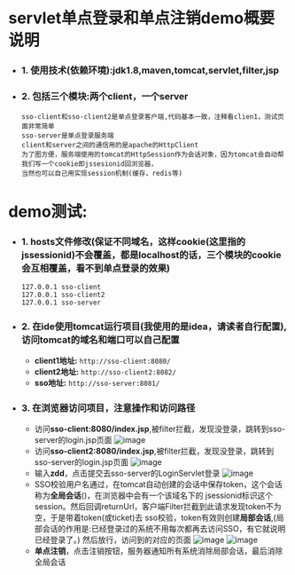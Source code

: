# servlet单点登录和单点注销demo概要说明  
  - ### 1. 使用技术(依赖环境):jdk1.8,maven,tomcat,servlet,filter,jsp
  - ### 2. 包括三个模块:两个client，一个server  
    ```
    sso-client和sso-client2是单点登录客户端,代码基本一致，注释看clien1，测试页面非常简单  
    sso-server是单点登录服务端  
    client和server之间的通信用的是apache的HttpClient  
    为了图方便，服务端使用的tomcat的HttpSession作为会话对象，因为tomcat会自动帮我们写一个cookie即jssesionid回浏览器，  
    当然也可以自己用实现session机制(缓存，redis等)
    ```
# demo测试:  
  - ### 1. hosts文件修改(保证不同域名，这样cookie(这里指的jssessionid)不会覆盖，都是localhost的话，三个模块的cookie会互相覆盖，看不到单点登录的效果)
    ```
    127.0.0.1 sso-client  
    127.0.0.1 sso-client2   
    127.0.0.1 sso-server
    ```
  - ### 2. 在ide使用tomcat运行项目(我使用的是idea，请读者自行配置),访问tomcat的域名和端口可以自己配置   
      - **client1地址:**
      ```http://sso-client:8080/```
      - **client2地址:**
      ```http://sso-client2:8082/```
      - **sso地址:**
      ```http://sso-server:8081/```
  + ### 3. 在浏览器访问项目，注意操作和访问路径 
    - 访问**sso-client:8080/index.jsp**,被filter拦截，发现没登录，跳转到sso-server的login.jsp页面
    ![image](https://github.com/donglight/sso/wiki/client.jpg)
    - 访问**sso-client2:8080/index.jsp**,被filter拦截，发现没登录，跳转到sso-server的login.jsp页面
    ![image](https://github.com/donglight/sso/wiki/client2.jpg)
    - 输入**zdd**，点击提交去sso-server的LoginServlet登录
    ![image](https://github.com/donglight/sso/wiki/zdd.jpg)
    - SSO校验用户名通过，在tomcat自动创建的会话中保存token，这个会话称为**全局会话**()，在浏览器中会有一个该域名下的
    jsessionid标识这个session。然后回调returnUrl，客户端Filter拦截到此请求发现token不为空，于是带着token(或ticket)去
    sso校验，token有效则创建**局部会话**,(局部会话的作用是:已经登录过的系统不用每次都再去访问SSO，有它就说明已经登录了。)
    然后放行，访问到的对应的页面
    ![image](https://github.com/donglight/sso/wiki/login.jpg)
    ![image](https://github.com/donglight/sso/wiki/login2.jpg)
    - **单点注销**，点击注销按钮，服务器通知所有系统消除局部会话，最后消除全局会话
